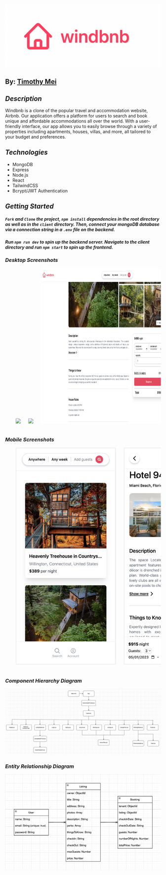 ![Windbnb](/project_media/windbnb_logo.png)

## By: [Timothy Mei](https://www.linkedin.com/in/timothymei/)

## **_Description_**

Windbnb is a clone of the popular travel and accommodation website, Airbnb. Our application offers a platform for users to search and book unique and affordable accommodations all over the world. With a user-friendly interface, our app allows you to easily browse through a variety of properties including apartments, houses, villas, and more, all tailored to your budget and preferences.

## **_Technologies_**

- MongoDB
- Express
- Node.js
- React
- TailwindCSS
- Bcrypt/JWT Authentication

## **_Getting Started_**

##### `Fork` and `Clone` the project, `npm install` dependencies in the root directory as well as in the `client` directory. Then, connect your mongoDB database via a connection string in a `.env` file on the backend.

##### Run `npm run dev` to spin up the backend server. Navigate to the client directory and run `npm start` to spin up the frontend.

### **_Desktop Screenshots_**

<div align="center">
  <pre>
    <img src="/project_media/desktop_screenshots/home_ss.png" height="500" />&nbsp;&nbsp;&nbsp;<img src="/project_media/desktop_screenshots/listingDetails1_ss.png" height="500" />&nbsp;&nbsp;&nbsp;<img src="/project_media/desktop_screenshots/listingDetails2_ss.png" height="500" />&nbsp;&nbsp;&nbsp;<img src="/project_media/desktop_screenshots/login_ss.png" height="500" />&nbsp;&nbsp;&nbsp;<img src="/project_media/desktop_screenshots/signup_ss.png" height="500" />&nbsp;&nbsp;&nbsp;<img src="/project_media/desktop_screenshots/account_ss.png" height="500" />&nbsp;&nbsp;&nbsp;<img src="/project_media/desktop_screenshots/bookings_ss.png" height="500" />&nbsp;&nbsp;&nbsp;<img src="/project_media/desktop_screenshots/bookingDetails_ss.png" height="500" />&nbsp;&nbsp;&nbsp;<img src="/project_media/desktop_screenshots/listings_ss.png" height="500" />&nbsp;&nbsp;&nbsp;<img src="/project_media/desktop_screenshots/listingsForm1_ss.png" height="500" />&nbsp;&nbsp;&nbsp;<img src="/project_media/desktop_screenshots/listingsForm2_ss.png" height="500" />&nbsp;&nbsp;&nbsp;
  </pre>
</div>

### **_Mobile Screenshots_**

<div align="center">
  <pre>
    <img src="/project_media/mobile_screenshots/home_mss.png" height="700" />&nbsp;&nbsp;&nbsp;<img src="/project_media/mobile_screenshots/listingDetails1_mss.png" height="700" />&nbsp;&nbsp;&nbsp;<img src="/project_media/mobile_screenshots/listingDetails2_mss.png" height="700" />&nbsp;&nbsp;&nbsp;<img src="/project_media/mobile_screenshots/login_mss.png" height="700" />&nbsp;&nbsp;&nbsp;<img src="/project_media/mobile_screenshots/signup_mss.png" height="700" />&nbsp;&nbsp;&nbsp;<img src="/project_media/mobile_screenshots/account_mss.png" height="700" />&nbsp;&nbsp;&nbsp;<img src="/project_media/mobile_screenshots/bookings_mss.png" height="700" />&nbsp;&nbsp;&nbsp;<img src="/project_media/mobile_screenshots/bookingDetails_mss.png" height="700" />&nbsp;&nbsp;&nbsp;<img src="/project_media/mobile_screenshots/listings_mss.png" height="700" />&nbsp;&nbsp;&nbsp;<img src="/project_media/mobile_screenshots/listingsForm1_mss.png" height="700" />&nbsp;&nbsp;&nbsp;<img src="/project_media/mobile_screenshots/listingsForm2_mss.png" height="700" />&nbsp;&nbsp;&nbsp;<img src="/project_media/mobile_screenshots/listingsForm3_mss.png" height="700" />&nbsp;&nbsp;&nbsp;
  </pre>
</div>

### **_Component Hierarchy Diagram_**

![Component Hierarchy Diagram](/project_media/windbnb_component_heirarchy_diagram.png)

### **_Entity Relationship Diagram_**

![ERD](/project_media/windbnb_entity_relation_diagram.png)
